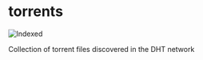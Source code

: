 torrents 
========
![Indexed](https://img.shields.io/badge/indexed-135795-blue)

Collection of torrent files discovered in the DHT network

